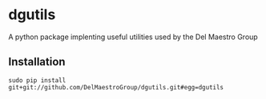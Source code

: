 # dgutils
A python package implenting useful utilities used by the Del Maestro Group

## Installation
    sudo pip install git+git://github.com/DelMaestroGroup/dgutils.git#egg=dgutils
